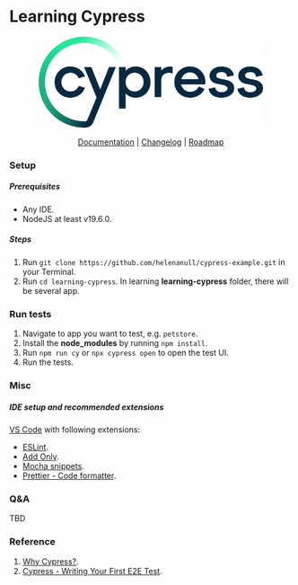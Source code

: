 # Learning Cypress

<p align="center">
  <a href="https://www.cypress.io">
    <picture>
      <source media="(prefers-color-scheme: dark)"  srcset="./doc/assets/cypress-logo-dark.png">
      <source media="(prefers-color-scheme: light)" srcset="./doc/assets/cypress-logo-light.png">
      <img alt="Cypress Logo" src="./doc/assets/cypress-logo-light.png">
    </picture>    
  </a>
</p>
<p align="center">
  <a href="https://on.cypress.io">Documentation</a> |
  <a href="https://on.cypress.io/changelog">Changelog</a> |
  <a href="https://on.cypress.io/roadmap">Roadmap</a>
</p>


### Setup
##### Prerequisites
- Any IDE.
- NodeJS at least v19.6.0.


##### Steps
1. Run `git clone https://github.com/helenanull/cypress-example.git` in your Terminal.
2. Run `cd learning-cypress`. In learning **learning-cypress** folder, there will be several app.


### Run tests
1. Navigate to app you want to test, e.g. `petstore`.
2. Install the **node_modules** by running `npm install`.
3. Run `npm run cy` or `npx cypress open` to open the test UI.
4. Run the tests.


### Misc
##### IDE setup and recommended extensions
[VS Code](https://code.visualstudio.com/download) with following extensions:
- [ESLint](https://marketplace.visualstudio.com/items?itemName=dbaeumer.vscode-eslint).
- [Add Only](https://marketplace.visualstudio.com/items?itemName=ub1que.add-only).
- [Mocha snippets](https://marketplace.visualstudio.com/items?itemName=spoonscen.es6-mocha-snippets).
- [Prettier - Code formatter](https://marketplace.visualstudio.com/items?itemName=esbenp.prettier-vscode).


### Q&A
TBD

### Reference

1. [Why Cypress?](https://docs.cypress.io/guides/overview/why-cypress).
2. [Cypress - Writing Your First E2E Test](https://docs.cypress.io/guides/end-to-end-testing/writing-your-first-end-to-end-test).